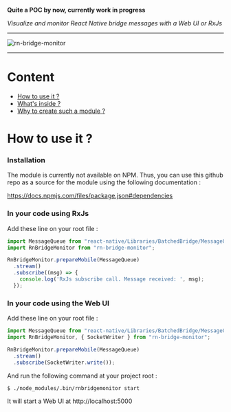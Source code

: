 **Quite a POC by now, currently work in progress**

*Visualize and monitor React Native bridge messages with a Web UI or RxJs*

---

![rn-bridge-monitor](https://cdn-images-1.medium.com/max/2000/1*_3ZomJ1QiV4YkvirY22v6A.gif)

---

# Content

* <a href="#usage">How to use it ?</a>
* [What's inside ?](./docs/INSIDE.md)
* [Why to create such a module ?](./docs/WHY.md)


<h1 name="#howto">How to use it ?</h1>

### Installation

The module is currently not available on NPM. Thus, you can use this github repo as a source for the module using the following documentation :

https://docs.npmjs.com/files/package.json#dependencies

### In your code using RxJs

Add these line on your root file :

```javascript
import MessageQueue from "react-native/Libraries/BatchedBridge/MessageQueue";
import RnBridgeMonitor from "rn-bridge-monitor";

RnBridgeMonitor.prepareMobile(MessageQueue)
  .stream()
  .subscribe((msg) => {
    console.log('RxJs subscribe call. Message received: ', msg);
  });
```

### In your code using the Web UI

Add these line on your root file :

```javascript
import MessageQueue from "react-native/Libraries/BatchedBridge/MessageQueue";
import RnBridgeMonitor, { SocketWriter } from "rn-bridge-monitor";

RnBridgeMonitor.prepareMobile(MessageQueue)
  .stream()
  .subscribe(SocketWriter.write());
```

And run the following command at your project root :

```
$ ./node_modules/.bin/rnbridgemonitor start
```

It will start a Web UI at http://localhost:5000
